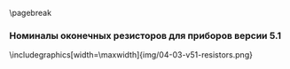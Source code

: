 \pagebreak

### Номиналы оконечных резисторов для приборов версии 5.1


\includegraphics[width=\maxwidth]{img/04-03-v51-resistors.png}
